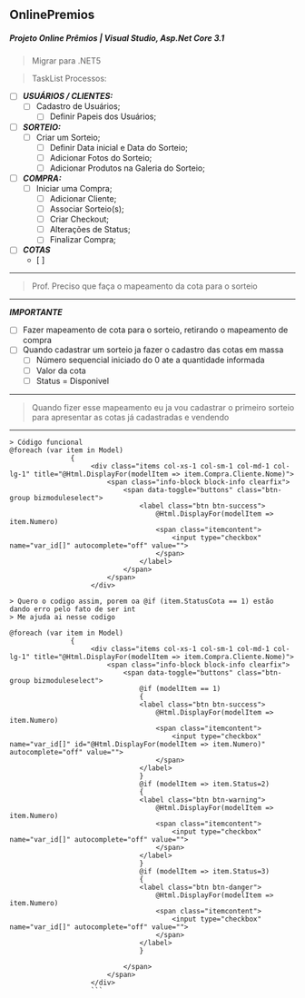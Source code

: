 ## OnlinePremios

##### Projeto Online Prêmios | Visual Studio, Asp.Net Core 3.1

> Migrar para .NET5

> TaskList Processos:

- [ ] _**USUÁRIOS / CLIENTES:**_
  - [ ] Cadastro de Usuários;
    - [ ] Definir Papeis dos Usuários;
- [ ] _**SORTEIO:**_
  - [ ] Criar um Sorteio;
    - [ ] Definir Data inicial e Data do Sorteio;
    - [ ] Adicionar Fotos do Sorteio;
    - [ ] Adicionar Produtos na Galeria do Sorteio;
- [ ] _**COMPRA:**_
  - [ ] Iniciar uma Compra;
      - [ ] Adicionar Cliente;
      - [ ] Associar Sorteio(s);
      - [ ] Criar Checkout;
      - [ ] Alterações de Status;
      - [ ] Finalizar Compra;
- [ ] _**COTAS**_
    - [ ] 


---

> Prof. Preciso que faça o mapeamento da cota para o sorteio

---

_**IMPORTANTE**_
- [ ] Fazer mapeamento de cota para o sorteio, retirando o mapeamento de compra
- [ ] Quando cadastrar um sorteio ja fazer o cadastro das cotas em massa
    - [ ] Número sequencial iniciado do 0 ate a quantidade informada
    - [ ] Valor da cota
    - [ ] Status = Disponivel

---

> Quando fizer esse mapeamento eu ja vou cadastrar o primeiro sorteio
> para apresentar as cotas já cadastradas e vendendo

---

```CSharp
> Código funcional
@foreach (var item in Model)
               {
                    <div class="items col-xs-1 col-sm-1 col-md-1 col-lg-1" title="@Html.DisplayFor(modelItem => item.Compra.Cliente.Nome)">
                        <span class="info-block block-info clearfix">
                            <span data-toggle="buttons" class="btn-group bizmoduleselect">
                                <label class="btn btn-success">
                                    @Html.DisplayFor(modelItem => item.Numero)
                                    <span class="itemcontent">
                                        <input type="checkbox" name="var_id[]" autocomplete="off" value="">
                                    </span>
                                </label>
                            </span>
                        </span>
                    </div>

> Quero o codigo assim, porem oa @if (item.StatusCota == 1) estão dando erro pelo fato de ser int
> Me ajuda ai nesse codigo

@foreach (var item in Model)
               {
                    <div class="items col-xs-1 col-sm-1 col-md-1 col-lg-1" title="@Html.DisplayFor(modelItem => item.Compra.Cliente.Nome)">
                        <span class="info-block block-info clearfix">
                            <span data-toggle="buttons" class="btn-group bizmoduleselect">
                                @if (modelItem == 1)
                                {
                                <label class="btn btn-success">
                                    @Html.DisplayFor(modelItem => item.Numero)
                                    <span class="itemcontent">
                                        <input type="checkbox" name="var_id[]" id="@Html.DisplayFor(modelItem => item.Numero)" autocomplete="off" value="">
                                    </span>
                                </label>
                                }
                                @if (modelItem => item.Status=2)
                                {
                                <label class="btn btn-warning">
                                    @Html.DisplayFor(modelItem => item.Numero)
                                    <span class="itemcontent">
                                        <input type="checkbox" name="var_id[]" autocomplete="off" value="">
                                    </span>
                                </label>
                                }
                                @if (modelItem => item.Status=3)
                                {
                                <label class="btn btn-danger">
                                    @Html.DisplayFor(modelItem => item.Numero)
                                    <span class="itemcontent">
                                        <input type="checkbox" name="var_id[]" autocomplete="off" value="">
                                    </span>
                                </label>
                                }

                            </span>
                        </span>
                    </div>
                    ```